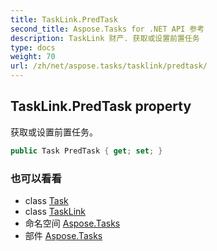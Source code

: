 ```yaml
---
title: TaskLink.PredTask
second_title: Aspose.Tasks for .NET API 参考
description: TaskLink 财产. 获取或设置前置任务
type: docs
weight: 70
url: /zh/net/aspose.tasks/tasklink/predtask/
---
```

## TaskLink.PredTask property

获取或设置前置任务。

```csharp
public Task PredTask { get; set; }
```

### 也可以看看

* class [Task](../../task/)
* class [TaskLink](../)
* 命名空间 [Aspose.Tasks](../../tasklink/)
* 部件 [Aspose.Tasks](../../../)


